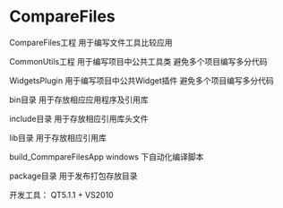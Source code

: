 ﻿CompareFiles
============

CompareFiles工程  用于编写文件工具比较应用

CommonUtils工程   用于编写项目中公共工具类  避免多个项目编写多分代码
 
WidgetsPlugin 用于编写项目中公共Widget插件  避免多个项目编写多分代码

bin目录 用于存放相应应用程序及引用库

include目录 用于存放相应引用库头文件

lib目录  用于存放相应引用库

build_CommpareFilesApp windows 下自动化编译脚本

package目录 用于发布打包存放目录

开发工具： QT5.1.1 + VS2010